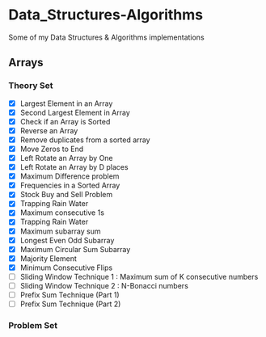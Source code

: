 # Data_Structures-Algorithms
Some of my Data Structures &amp; Algorithms implementations 

## Arrays
### Theory Set
* [X]   Largest Element in an Array 
* [X]   Second Largest Element in Array 
* [X]   Check if an Array is Sorted 
* [X]   Reverse an Array 
* [X]   Remove duplicates from a sorted array 
* [X]   Move Zeros to End 
* [X]   Left Rotate an Array by One 
* [x]   Left Rotate an Array by D places 
* [X]   Maximum Difference problem  
* [X]   Frequencies in a Sorted Array  
* [X]   Stock Buy and Sell Problem 
* [X]   Trapping Rain Water
* [X]   Maximum consecutive 1s
* [X]   Trapping Rain Water
* [X]   Maximum subarray sum 
* [X]   Longest Even Odd Subarray 
* [X]   Maximum Circular Sum Subarray 
* [X]   Majority Element 
* [X]   Minimum Consecutive Flips 
* [ ]   Sliding Window Technique 1 : Maximum sum of K consecutive numbers
* [ ]   Sliding Window Technique 2 : N-Bonacci numbers
* [ ]   Prefix Sum Technique (Part 1) 
* [ ]   Prefix Sum Technique (Part 2) 
### Problem Set

